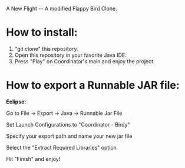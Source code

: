 A New Flight -- A modified Flappy Bird Clone.


<h1> How to install: </h1>

1. "git clone" this repository.
2. Open this repository in your favorite Java IDE.
3. Press "Play" on Coordinator's main and enjoy the project.

<h1> How to export a Runnable JAR file: </h1>

<b> Eclipse: </b>

Go to File -> Export -> Java -> Runnable Jar File <br/>

Set Launch Configurations to "Coordinator - Birdy"

Specify your export path and name your new jar file <br/>

Select the "Extract Required Libraries" option <br/>

Hit "Finish" and enjoy! 
